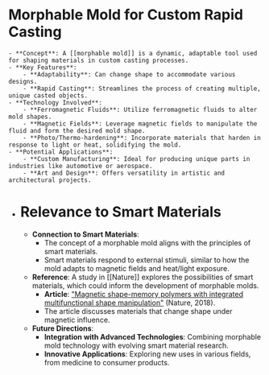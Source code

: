 # Morphable Mold for Custom Rapid Casting
	- **Concept**: A [[morphable mold]] is a dynamic, adaptable tool used for shaping materials in custom casting processes.
	- **Key Features**:
		- **Adaptability**: Can change shape to accommodate various designs.
		- **Rapid Casting**: Streamlines the process of creating multiple, unique casted objects.
	- **Technology Involved**:
		- **Ferromagnetic Fluids**: Utilize ferromagnetic fluids to alter mold shapes.
		- **Magnetic Fields**: Leverage magnetic fields to manipulate the fluid and form the desired mold shape.
		- **Photo/Thermo-hardening**: Incorporate materials that harden in response to light or heat, solidifying the mold.
	- **Potential Applications**:
		- **Custom Manufacturing**: Ideal for producing unique parts in industries like automotive or aerospace.
		- **Art and Design**: Offers versatility in artistic and architectural projects.
- # Relevance to Smart Materials
	- **Connection to Smart Materials**:
		- The concept of a morphable mold aligns with the principles of smart materials.
		- Smart materials respond to external stimuli, similar to how the mold adapts to magnetic fields and heat/light exposure.
	- **Reference**: A study in [[Nature]] explores the possibilities of smart materials, which could inform the development of morphable molds.
		- **Article**: ["Magnetic shape-memory polymers with integrated multifunctional shape manipulation"](https://www.nature.com/articles/s41586-018-0185-0) (Nature, 2018).
		- The article discusses materials that change shape under magnetic influence.
	- **Future Directions**:
		- **Integration with Advanced Technologies**: Combining morphable mold technology with evolving smart material research.
		- **Innovative Applications**: Exploring new uses in various fields, from medicine to consumer products.